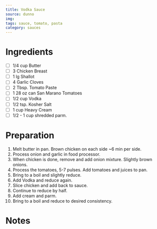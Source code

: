 ```yaml
---
title: Vodka Sauce
source: dunno
img:
tags: sauce, tomato, pasta
category: sauces
---
```


Ingredients
===========

* [ ] 1/4 cup Butter
* [ ] 3 Chicken Breast
* [ ] 1 lg Shallot
* [ ] 4 Garlic Cloves
* [ ] 2 Tbsp. Tomato Paste
* [ ] 1 28 oz can San Marano Tomatoes
* [ ] 1/2 cup Vodka
* [ ] 1/2 tsp. Kosher Salt
* [ ] 1 cup Heavy Cream
* [ ] 1/2 - 1 cup shredded parm.

Preparation
===========
1. Melt butter in pan. Brown chicken on each side ~6 min per side.
2. Process onion and garlic in food processor.
3. When chicken is done, remove and add onion mixture. Slightly brown onions.
4. Process the tomatoes, 5-7 pulses. Add tomatoes and juices to pan.
5. Bring to a boil and slightly reduce.
6. Add Vodka and reduce again.
7. Slice chicken and add back to sauce.
8. Continue to reduce by half.
9. Add cream and parm.
10. Bring to a boil and reduce to desired consistency.

Notes
=====
